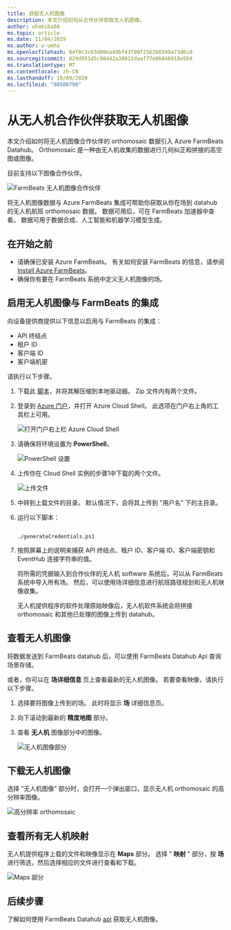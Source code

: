 ```yaml
---
title: 获取无人机图像
description: 本文介绍如何从合作伙伴获取无人机图像。
author: uhabiba04
ms.topic: article
ms.date: 11/04/2019
ms.author: v-umha
ms.openlocfilehash: 04f0c3c63d00ea49bf43f00f256266599a73d6c0
ms.sourcegitcommit: 829d951d5c90442a38012daaf77e86046018e5b9
ms.translationtype: MT
ms.contentlocale: zh-CN
ms.lasthandoff: 10/09/2020
ms.locfileid: "88508798"
---
```

# <a name="get-drone-imagery-from-drone-partners"></a>从无人机合作伙伴获取无人机图像

本文介绍如何将无人机图像合作伙伴的 orthomosaic 数据引入 Azure FarmBeats Datahub。 Orthomosaic 是一种由无人机收集的数据进行几何纠正和拼接的高空图或图像。

目前支持以下图像合作伙伴。

  ![FarmBeats 无人机图像合作伙伴](./media/get-drone-imagery-from-drone-partner/drone-partner-1.png)

将无人机图像数据与 Azure FarmBeats 集成可帮助你获取从你在场到 datahub 的无人机航班 orthomosaic 数据。 数据可用后，可在 FarmBeats 加速器中查看。 数据可用于数据合成、人工智能和机器学习模型生成。

## <a name="before-you-begin"></a>在开始之前

  - 请确保已安装 Azure FarmBeats。 有关如何安装 FarmBeats 的信息，请参阅 [Install Azure FarmBeats](install-azure-farmbeats.md)。
  - 确保你有要在 FarmBeats 系统中定义无人机图像的场。

## <a name="enable-drone-imagery-integration-with-farmbeats"></a>启用无人机图像与 FarmBeats 的集成

向设备提供商提供以下信息以启用与 FarmBeats 的集成：
 - API 终结点
 - 租户 ID
 - 客户端 ID
 - 客户端机密

请执行以下步骤。

1. 下载此 [脚本](https://aka.ms/farmbeatspartnerscript)，并将其解压缩到本地驱动器。 Zip 文件内有两个文件。
2. 登录到 [Azure 门户](https://portal.azure.com/)，并打开 Azure Cloud Shell。 此选项在门户右上角的工具栏上可用。

    ![打开门户右上栏 Azure Cloud Shell](./media/get-drone-imagery-from-drone-partner/navigation-bar-1.png)

3. 请确保将环境设置为 **PowerShell**。

    ![PowerShell 设置](./media/get-drone-imagery-from-drone-partner/power-shell-new-1.png)

4. 上传你在 Cloud Shell 实例的步骤1中下载的两个文件。

    ![上传文件](./media/get-drone-imagery-from-drone-partner/power-shell-two-1.png)

5. 中转到上载文件的目录。 默认情况下，会将其上传到 "用户名" 下的主目录。
6. 运行以下脚本：

    ```azurepowershell-interactive

    ./generateCredentials.ps1

    ```

7. 按照屏幕上的说明来捕获 API 终结点、租户 ID、客户端 ID、客户端密钥和 EventHub 连接字符串的值。

    将所需的凭据输入到合作伙伴的无人机 software 系统后，可以从 FarmBeats 系统中导入所有场。 然后，可以使用场详细信息进行航班路径规划和无人机映像收集。

    无人机提供程序的软件处理原始映像后，无人机软件系统会将拼接 orthomosaic 和其他已处理的图像上传到 datahub。

## <a name="view-drone-imagery"></a>查看无人机图像

将数据发送到 FarmBeats datahub 后，可以使用 FarmBeats Datahub Api 查询场景存储。

或者，你可以在 **场详细信息** 页上查看最新的无人机图像。 若要查看映像，请执行以下步骤。

1. 选择要将图像上传到的场。 此时将显示 **场** 详细信息页。
2. 向下滚动到最新的 **精度地图** 部分。
3. 查看 **无人机** 图像部分中的图像。

    ![无人机图像部分](./media/get-drone-imagery-from-drone-partner/drone-imagery-1.png)

## <a name="download-drone-imagery"></a>下载无人机图像

选择 "无人机图像" 部分时，会打开一个弹出窗口，显示无人机 orthomosaic 的高分辨率图像。

![高分辨率 orthomosaic](./media/get-drone-imagery-from-drone-partner/download-drone-imagery-1.png)

## <a name="view-all-drone-maps"></a>查看所有无人机映射

无人机提供程序上载的文件和映像显示在 **Maps** 部分。 选择 " **映射** " 部分，按 **场**进行筛选，然后选择相应的文件进行查看和下载。

  ![Maps 部分](./media/get-drone-imagery-from-drone-partner/view-drone-maps-1.png)

## <a name="next-steps"></a>后续步骤

了解如何使用 FarmBeats Datahub [api](rest-api-in-azure-farmbeats.md) 获取无人机图像。

